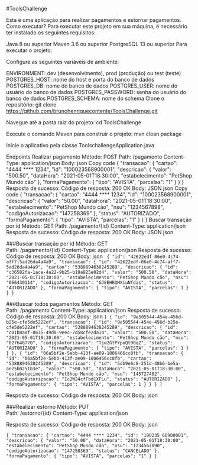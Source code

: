 #ToolsChallenge

Esta é uma aplicação para realizar pagamentos e estornar pagamentos.
Como executar?
Para executar este projeto em sua máquina, é necessário ter instalado os seguintes requisitos:

Java 8 ou superior
Maven 3.6 ou superior
PostgreSQL 13 ou superior
Para executar o projeto:

Configure as seguintes variáveis de ambiente:

ENVIRONMENT: dev (desenvolvimento), prod (produção) ou test (teste)
POSTGRES_HOST: nome do host e porta do banco de dados
POSTGRES_DB: nome do banco de dados
POSTGRES_USER: nome do usuário do banco de dados
POSTGRES_PASSWORD: senha do usuário do banco de dados
POSTGRES_SCHEMA: nome do schema
Clone o repositório: git clone https://github.com/brunohenriquecontente/ToolsChallenge.git

Navegue até a pasta raiz do projeto: cd ToolsChallenge

Execute o comando Maven para construir o projeto: mvn clean package

Inicie o aplicativo pela classe ToolschallengeApplication.java

Endpoints
Realizar pagamento
Método: POST
Path: /pagamento
Content-Type: application/json
Body:
json
Copy code
{
"transacao": {
"cartao": "4444 **** 1234",
"id": "100023568900001",
"descricao": {
"valor": "500.50",
"dataHora": "2021-05-01T18:30:00",
"estabelecimento": "PetShop Mundo cão"
},
"formaPagamento": {
"tipo": "AVISTA",
"parcelas": "1"
}
}
}
Resposta de sucesso:
Código de resposta: 200 OK
Body: JSON
json
Copy code
{
"transacao": {
"cartao": "4444 **** 1234",
"id": "100023568900001",
"descricao": {
"valor": "50.00",
"dataHora": "2021-05-01T18:30:00",
"estabelecimento": "PetShop Mundo cão",
"nsu": "1234567898",
"codigoAutorizacao": "147258369"
},
"status": "AUTORIZADO",
"formaPagamento": {
"tipo": "AVISTA",
"parcelas": "1"
}
}
}
Buscar transação por id
Método: GET
Path: /pagamento/{id}
Content-Type: application/json
Resposta de sucesso:
Código de resposta: 200 OK
Body: JSON
json

###Buscar transação por id
Método: GET  
Path: /pagamento/{id}
Content-Type: application/json
Resposta de sucesso:
Código de resposta: 200 OK
Body: json
`
{
"id": "42622edf-06e0-4c74-aff7-5ad26da4a4a9",
"transacao": {
"id": "42622edf-06e0-4c74-aff7-5ad26da4a4a9",
"cartao": "5388894638245289",
"descricao": {
"id": "c36582fa-1ace-4a22-9b25-b19a925e02d4",
"valor": "500.50",
"dataHora": "2021-05-01T18:30:00",
"estabelecimento": "PetShop Mundo cão",
"nsu": "666430114",
"codigoAutorizacao": "GJ8EHRQMXiuNfdas",
"status": "AUTORIZADO"
},
"formaPagamento": {
"tipo": "AVISTA",
"parcelas": 1
}
}
}`

###Buscar todos pagamentos
Método: GET  
Path: /pagamento
Content-Type: application/json
Resposta de sucesso:
Código de resposta: 200 OK
Body: json
`
[
{
"id": "9e505544-454e-456d-b25e-cfe5de5222ef",
"transacao": {
"id": "9e505544-454e-456d-b25e-cfe5de5222ef",
"cartao": "5388894638245289",
"descricao": {
"id": "c01b8a8f-0635-49d8-9eec-7d58cfe2da14",
"valor": "500.50",
"dataHora": "2021-05-01T18:30:00",
"estabelecimento": "PetShop Mundo cão",
"nsu": "027648770",
"codigoAutorizacao": "Tjw2GtPYpoQt90qZ",
"status": "AUTORIZADO"
},
"formaPagamento": {
"tipo": "AVISTA",
"parcelas": 1
}
}
},
{
"id": "06a5bf2e-5ebb-413f-ae09-1006466cc8fb",
"transacao": {
"id": "06a5bf2e-5ebb-413f-ae09-1006466cc8fb",
"cartao": "5388894638245289",
"descricao": {
"id": "5db9e6c8-251d-48b6-be5a-ae75b0251b3e",
"valor": "500.50",
"dataHora": "2021-05-01T18:30:00",
"estabelecimento": "PetShop Mundo cão",
"nsu": "145727402",
"codigoAutorizacao": "Ic2W24cfFbd1XFLu",
"status": "AUTORIZADO"
},
"formaPagamento": {
"tipo": "AVISTA",
"parcelas": 1
}
}
}
]
`

Resposta de sucesso:
Código de resposta: 200 OK
Body: json

###Realizar estorno
Método: PUT  
Path: /estorno/{id}
Content-Type: application/json

Resposta de sucesso:
Código de resposta: 200 OK
Body: json  

`{
    "transacao": {
        "cartao": "4444 **** 1234",
        "id": "100235 68900001",
        "descricao": {
        "valor": "50.00",
        "dataHora": "2021-05-01T18:30:00",
        "estabelecimento": "PetShop Mundo cão",
        "nsu": "1234567890",
        "codigoAutorizacao": "147258369",
        "status": "CANCELADO"
    },
    "formaPagamento": {
        "tipo": "AVISTA",
        "parcelas": "1"
    }
}
`


